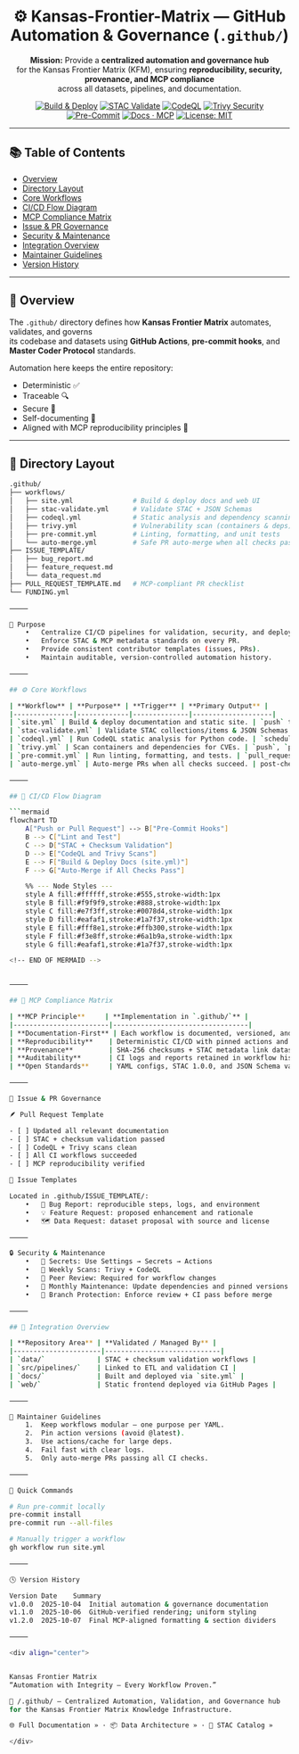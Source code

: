 <div align="center">

# ⚙️ Kansas-Frontier-Matrix — GitHub Automation & Governance (`.github/`)

**Mission:** Provide a **centralized automation and governance hub**  
for the Kansas Frontier Matrix (KFM), ensuring **reproducibility, security, provenance, and MCP compliance**  
across all datasets, pipelines, and documentation.

[![Build & Deploy](https://github.com/bartytime4life/Kansas-Frontier-Matrix/actions/workflows/site.yml/badge.svg)](../.github/workflows/site.yml)
[![STAC Validate](https://github.com/bartytime4life/Kansas-Frontier-Matrix/actions/workflows/stac-validate.yml/badge.svg)](../.github/workflows/stac-validate.yml)
[![CodeQL](https://github.com/bartytime4life/Kansas-Frontier-Matrix/actions/workflows/codeql.yml/badge.svg)](../.github/workflows/codeql.yml)
[![Trivy Security](https://github.com/bartytime4life/Kansas-Frontier-Matrix/actions/workflows/trivy.yml/badge.svg)](../.github/workflows/trivy.yml)
[![Pre-Commit](https://img.shields.io/badge/pre--commit-enabled-brightgreen.svg)](https://pre-commit.com/)
[![Docs · MCP](https://img.shields.io/badge/Docs-MCP-blue)](../docs/)
[![License: MIT](https://img.shields.io/badge/License-MIT-green)](../LICENSE)

</div>

---

## 📚 Table of Contents
- [Overview](#overview)
- [Directory Layout](#directory-layout)
- [Core Workflows](#core-workflows)
- [CI/CD Flow Diagram](#cicd-flow-diagram)
- [MCP Compliance Matrix](#mcp-compliance-matrix)
- [Issue & PR Governance](#issue--pr-governance)
- [Security & Maintenance](#security--maintenance)
- [Integration Overview](#integration-overview)
- [Maintainer Guidelines](#maintainer-guidelines)
- [Version History](#version-history)

---

## 🧠 Overview

The `.github/` directory defines how **Kansas Frontier Matrix** automates, validates, and governs  
its codebase and datasets using **GitHub Actions**, **pre-commit hooks**, and **Master Coder Protocol** standards.

Automation here keeps the entire repository:
- Deterministic ✅  
- Traceable 🔍  
- Secure 🧱  
- Self-documenting 🧾  
- Aligned with MCP reproducibility principles 🧮  

---

## 🧱 Directory Layout

```bash
.github/
├── workflows/
│   ├── site.yml               # Build & deploy docs and web UI
│   ├── stac-validate.yml      # Validate STAC + JSON Schemas
│   ├── codeql.yml             # Static analysis and dependency scanning
│   ├── trivy.yml              # Vulnerability scan (containers & deps)
│   ├── pre-commit.yml         # Linting, formatting, and unit tests
│   └── auto-merge.yml         # Safe PR auto-merge when all checks pass
├── ISSUE_TEMPLATE/
│   ├── bug_report.md
│   ├── feature_request.md
│   └── data_request.md
├── PULL_REQUEST_TEMPLATE.md   # MCP-compliant PR checklist
└── FUNDING.yml

⸻

🎯 Purpose
	•	Centralize CI/CD pipelines for validation, security, and deployment.
	•	Enforce STAC & MCP metadata standards on every PR.
	•	Provide consistent contributor templates (issues, PRs).
	•	Maintain auditable, version-controlled automation history.

⸻

## ⚙️ Core Workflows

| **Workflow** | **Purpose** | **Trigger** | **Primary Output** |
|---------------|-------------|--------------|--------------------|
| `site.yml` | Build & deploy documentation and static site. | `push` to `main` | `_site/` |
| `stac-validate.yml` | Validate STAC collections/items & JSON Schemas. | `push`, `pull_request` | `stac-report.json` |
| `codeql.yml` | Run CodeQL static analysis for Python code. | `schedule`, `push` | CodeQL dashboard |
| `trivy.yml` | Scan containers and dependencies for CVEs. | `push`, `pull_request` | Trivy SARIF report |
| `pre-commit.yml` | Run linting, formatting, and tests. | `pull_request` | Pre-commit log |
| `auto-merge.yml` | Auto-merge PRs when all checks succeed. | post-check success | Merged PR |

⸻

## 🧩 CI/CD Flow Diagram

```mermaid
flowchart TD
    A["Push or Pull Request"] --> B["Pre-Commit Hooks"]
    B --> C["Lint and Test"]
    C --> D["STAC + Checksum Validation"]
    D --> E["CodeQL and Trivy Scans"]
    E --> F["Build & Deploy Docs (site.yml)"]
    F --> G["Auto-Merge if All Checks Pass"]

    %% --- Node Styles ---
    style A fill:#ffffff,stroke:#555,stroke-width:1px
    style B fill:#f9f9f9,stroke:#888,stroke-width:1px
    style C fill:#e7f3ff,stroke:#0078d4,stroke-width:1px
    style D fill:#eafaf1,stroke:#1a7f37,stroke-width:1px
    style E fill:#fff8e1,stroke:#ffb300,stroke-width:1px
    style F fill:#f3e8ff,stroke:#6a1b9a,stroke-width:1px
    style G fill:#eafaf1,stroke:#1a7f37,stroke-width:1px

<!-- END OF MERMAID -->


⸻

## 🧮 MCP Compliance Matrix

| **MCP Principle**     | **Implementation in `.github/`** |
|------------------------|----------------------------------|
| **Documentation-First** | Each workflow is documented, versioned, and traceable. |
| **Reproducibility**    | Deterministic CI/CD with pinned actions and dependencies. |
| **Provenance**         | SHA-256 checksums + STAC metadata link datasets to source. |
| **Auditability**       | CI logs and reports retained in workflow history. |
| **Open Standards**     | YAML configs, STAC 1.0.0, and JSON Schema validation. |

⸻

🧾 Issue & PR Governance

🪶 Pull Request Template

- [ ] Updated all relevant documentation
- [ ] STAC + checksum validation passed
- [ ] CodeQL + Trivy scans clean
- [ ] All CI workflows succeeded
- [ ] MCP reproducibility verified

🧾 Issue Templates

Located in .github/ISSUE_TEMPLATE/:
	•	🐞 Bug Report: reproducible steps, logs, and environment
	•	💡 Feature Request: proposed enhancement and rationale
	•	🗺️ Data Request: dataset proposal with source and license

⸻

🔒 Security & Maintenance
	•	🔑 Secrets: Use Settings → Secrets → Actions
	•	🧩 Weekly Scans: Trivy + CodeQL
	•	🧰 Peer Review: Required for workflow changes
	•	🧼 Monthly Maintenance: Update dependencies and pinned versions
	•	🧱 Branch Protection: Enforce review + CI pass before merge

⸻

## 🧱 Integration Overview

| **Repository Area** | **Validated / Managed By** |
|----------------------|-----------------------------|
| `data/`             | STAC + checksum validation workflows |
| `src/pipelines/`    | Linked to ETL and validation CI |
| `docs/`             | Built and deployed via `site.yml` |
| `web/`              | Static frontend deployed via GitHub Pages |

⸻

🧭 Maintainer Guidelines
	1.	Keep workflows modular — one purpose per YAML.
	2.	Pin action versions (avoid @latest).
	3.	Use actions/cache for large deps.
	4.	Fail fast with clear logs.
	5.	Only auto-merge PRs passing all CI checks.

⸻

🧾 Quick Commands

# Run pre-commit locally
pre-commit install
pre-commit run --all-files

# Manually trigger a workflow
gh workflow run site.yml

⸻

🕓 Version History

Version	Date	Summary
v1.0.0	2025-10-04	Initial automation & governance documentation
v1.1.0	2025-10-06	GitHub-verified rendering; uniform styling
v1.2.0	2025-10-07	Final MCP-aligned formatting & section dividers

⸻

<div align="center">


Kansas Frontier Matrix
“Automation with Integrity — Every Workflow Proven.”

📍 /.github/ — Centralized Automation, Validation, and Governance hub
for the Kansas Frontier Matrix Knowledge Infrastructure.

🌐 Full Documentation » · 📦 Data Architecture » · 🧮 STAC Catalog »

</div>
